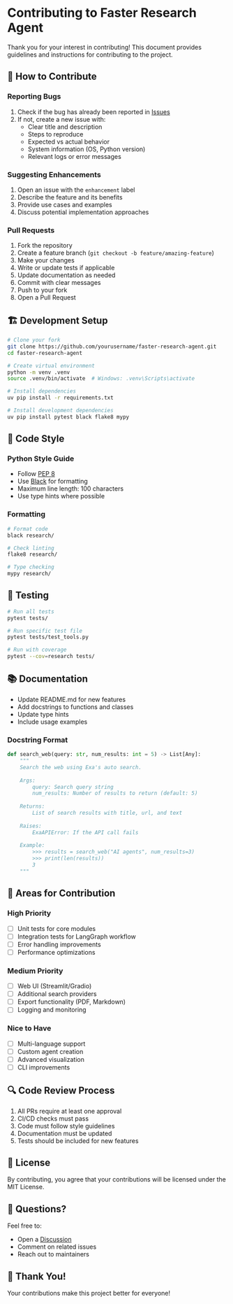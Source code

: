 # Contributing to Faster Research Agent

Thank you for your interest in contributing! This document provides guidelines and instructions for contributing to the project.

## 🤝 How to Contribute

### Reporting Bugs

1. Check if the bug has already been reported in [Issues](https://github.com/yourusername/faster-research-agent/issues)
2. If not, create a new issue with:
   - Clear title and description
   - Steps to reproduce
   - Expected vs actual behavior
   - System information (OS, Python version)
   - Relevant logs or error messages

### Suggesting Enhancements

1. Open an issue with the `enhancement` label
2. Describe the feature and its benefits
3. Provide use cases and examples
4. Discuss potential implementation approaches

### Pull Requests

1. Fork the repository
2. Create a feature branch (`git checkout -b feature/amazing-feature`)
3. Make your changes
4. Write or update tests if applicable
5. Update documentation as needed
6. Commit with clear messages
7. Push to your fork
8. Open a Pull Request

## 🏗️ Development Setup

```bash
# Clone your fork
git clone https://github.com/yourusername/faster-research-agent.git
cd faster-research-agent

# Create virtual environment
python -m venv .venv
source .venv/bin/activate  # Windows: .venv\Scripts\activate

# Install dependencies
uv pip install -r requirements.txt

# Install development dependencies
uv pip install pytest black flake8 mypy
```

## 📝 Code Style

### Python Style Guide

- Follow [PEP 8](https://pep8.org/)
- Use [Black](https://github.com/psf/black) for formatting
- Maximum line length: 100 characters
- Use type hints where possible

### Formatting

```bash
# Format code
black research/

# Check linting
flake8 research/

# Type checking
mypy research/
```

## 🧪 Testing

```bash
# Run all tests
pytest tests/

# Run specific test file
pytest tests/test_tools.py

# Run with coverage
pytest --cov=research tests/
```

## 📚 Documentation

- Update README.md for new features
- Add docstrings to functions and classes
- Update type hints
- Include usage examples

### Docstring Format

```python
def search_web(query: str, num_results: int = 5) -> List[Any]:
    """
    Search the web using Exa's auto search.
    
    Args:
        query: Search query string
        num_results: Number of results to return (default: 5)
        
    Returns:
        List of search results with title, url, and text
        
    Raises:
        ExaAPIError: If the API call fails
        
    Example:
        >>> results = search_web("AI agents", num_results=3)
        >>> print(len(results))
        3
    """
```

## 🎯 Areas for Contribution

### High Priority
- [ ] Unit tests for core modules
- [ ] Integration tests for LangGraph workflow
- [ ] Error handling improvements
- [ ] Performance optimizations

### Medium Priority
- [ ] Web UI (Streamlit/Gradio)
- [ ] Additional search providers
- [ ] Export functionality (PDF, Markdown)
- [ ] Logging and monitoring

### Nice to Have
- [ ] Multi-language support
- [ ] Custom agent creation
- [ ] Advanced visualization
- [ ] CLI improvements

## 🔍 Code Review Process

1. All PRs require at least one approval
2. CI/CD checks must pass
3. Code must follow style guidelines
4. Documentation must be updated
5. Tests should be included for new features

## 📜 License

By contributing, you agree that your contributions will be licensed under the MIT License.

## 💬 Questions?

Feel free to:
- Open a [Discussion](https://github.com/yourusername/faster-research-agent/discussions)
- Comment on related issues
- Reach out to maintainers

## 🙏 Thank You!

Your contributions make this project better for everyone!
